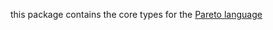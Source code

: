 this package contains the core types for the [Pareto language](https://github.com/corno/pareto-documentation)
